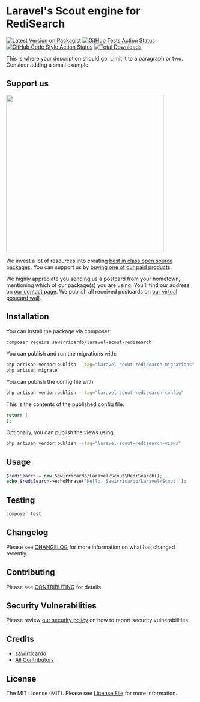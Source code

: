 # Laravel's Scout engine for RediSearch

[![Latest Version on Packagist](https://img.shields.io/packagist/v/sawirricardo/laravel-scout-redisearch.svg?style=flat-square)](https://packagist.org/packages/sawirricardo/laravel-scout-redisearch)
[![GitHub Tests Action Status](https://img.shields.io/github/actions/workflow/status/sawirricardo/laravel-scout-redisearch/run-tests.yml?branch=main&label=tests&style=flat-square)](https://github.com/sawirricardo/laravel-scout-redisearch/actions?query=workflow%3Arun-tests+branch%3Amain)
[![GitHub Code Style Action Status](https://img.shields.io/github/actions/workflow/status/sawirricardo/laravel-scout-redisearch/fix-php-code-style-issues.yml?branch=main&label=code%20style&style=flat-square)](https://github.com/sawirricardo/laravel-scout-redisearch/actions?query=workflow%3A"Fix+PHP+code+style+issues"+branch%3Amain)
[![Total Downloads](https://img.shields.io/packagist/dt/sawirricardo/laravel-scout-redisearch.svg?style=flat-square)](https://packagist.org/packages/sawirricardo/laravel-scout-redisearch)

This is where your description should go. Limit it to a paragraph or two. Consider adding a small example.

## Support us

[<img src="https://github-ads.s3.eu-central-1.amazonaws.com/laravel-scout-redisearch.jpg?t=1" width="419px" />](https://spatie.be/github-ad-click/laravel-scout-redisearch)

We invest a lot of resources into creating [best in class open source packages](https://spatie.be/open-source). You can support us by [buying one of our paid products](https://spatie.be/open-source/support-us).

We highly appreciate you sending us a postcard from your hometown, mentioning which of our package(s) you are using. You'll find our address on [our contact page](https://spatie.be/about-us). We publish all received postcards on [our virtual postcard wall](https://spatie.be/open-source/postcards).

## Installation

You can install the package via composer:

```bash
composer require sawirricardo/laravel-scout-redisearch
```

You can publish and run the migrations with:

```bash
php artisan vendor:publish --tag="laravel-scout-redisearch-migrations"
php artisan migrate
```

You can publish the config file with:

```bash
php artisan vendor:publish --tag="laravel-scout-redisearch-config"
```

This is the contents of the published config file:

```php
return [
];
```

Optionally, you can publish the views using

```bash
php artisan vendor:publish --tag="laravel-scout-redisearch-views"
```

## Usage

```php
$rediSearch = new Sawirricardo/Laravel/Scout\RediSearch();
echo $rediSearch->echoPhrase('Hello, Sawirricardo/Laravel/Scout!');
```

## Testing

```bash
composer test
```

## Changelog

Please see [CHANGELOG](CHANGELOG.md) for more information on what has changed recently.

## Contributing

Please see [CONTRIBUTING](CONTRIBUTING.md) for details.

## Security Vulnerabilities

Please review [our security policy](../../security/policy) on how to report security vulnerabilities.

## Credits

- [sawirricardo](https://github.com/sawirricardo)
- [All Contributors](../../contributors)

## License

The MIT License (MIT). Please see [License File](LICENSE.md) for more information.
